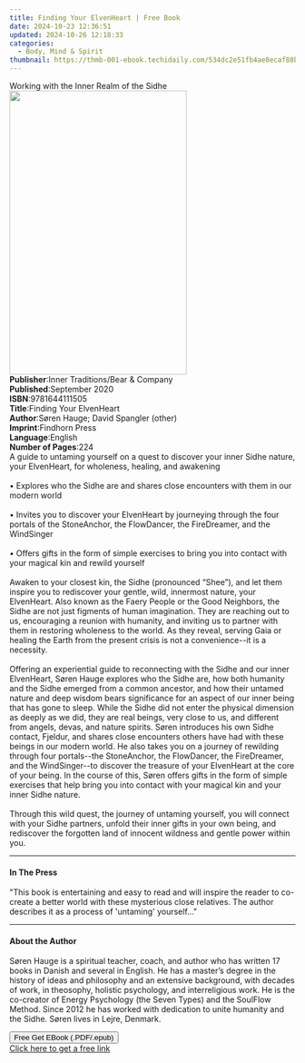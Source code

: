 ```yaml
---
title: Finding Your ElvenHeart | Free Book
date: 2024-10-23 12:36:51
updated: 2024-10-26 12:18:33
categories:
  - Body, Mind & Spirit
thumbnail: https://thmb-001-ebook.techidaily.com/534dc2e51fb4ae8ecaf88b59fe0a8da6e45ef05d946b09ff3fd0c914dc46c46c.jpg
---
```

<main id="book-container">
  <div class="flex flex-col">
    <div class="book-brief flex-1 py-6 px-4 sm:p-6 md:py-10 md:px-8">
      <!-- brief-->
      <div class="book-brief-main">
        Working with the Inner Realm of the Sidhe
      </div>
    </div>
    <div
      class="book-meta-info flex-1 grid gap-4 col-start-1 col-end-3 row-start-1 sm:mb-6 sm:grid-cols-4 lg:gap-6 lg:col-start-2 lg:row-end-6 lg:row-span-6 lg:mb-0"
    >
      <div
        class="book-meta-info-left place-content-center mt-4 p-4 text-sm leading-6 col-start-2 col-span-2 dark:text-slate-400"
      >
        <img
          class="w-full h-500 object-cover rounded-lg sm:h-255 sm:col-span-2 lg:col-span-full"
          src="https://img-001-ebook.techidaily.com/add1dc3030385867e32bc94f10da70ecf0496ddacdd6a6bb9b0297967c061971.jpg"
          alt=""
          width="312"
          height="500"
        />
      </div>
      <div
        class="book-meta-info-right mt-2 col-start-1 row-start-2 col-span-3 self-center"
      >
        <!-- meta data  -->
        <div class="flex flex-col px-4 md:px-8">
          <div class="flex-1">
            <strong>Publisher</strong>:<span class="px-2"
              >Inner Traditions/Bear &amp; Company</span
            >
          </div>
          <div class="flex-1">
            <strong>Published</strong>:<span class="px-2">September 2020</span>
          </div>
          <div class="flex-1">
            <strong>ISBN</strong>:<span class="px-2">9781644111505</span>
          </div>
          <div class="flex-1">
            <strong>Title</strong>:<span class="px-2"
              >Finding Your ElvenHeart</span
            >
          </div>
          <div class="flex-1">
            <strong>Author</strong>:<span class="px-2"
              >Søren Hauge; David Spangler (other)</span
            >
          </div>
          <div class="flex-1">
            <strong>Imprint</strong>:<span class="px-2">Findhorn Press</span>
          </div>
          <div class="flex-1">
            <strong>Language</strong>:<span class="px-2">English</span>
          </div>
          <div class="flex-1">
            <strong>Number of Pages</strong>:<span class="px-2">224</span>
          </div>
        </div>
      </div>
    </div>
    <div class="book-description flex-1 py-6 px-4 sm:p-6 md:py-10 md:px-8">
      <div class="book-description-main">
        <div accordion-content="" id="description">
          A guide to untaming yourself on a quest to discover your inner Sidhe
          nature, your ElvenHeart, for wholeness, healing, and awakening
          <br /><br />• Explores who the Sidhe are and shares close encounters
          with them in our modern world <br /><br />• Invites you to discover
          your ElvenHeart by journeying through the four portals of the
          StoneAnchor, the FlowDancer, the FireDreamer, and the WindSinger
          <br /><br />• Offers gifts in the form of simple exercises to bring
          you into contact with your magical kin and rewild yourself
          <br /><br />Awaken to your closest kin, the Sidhe (pronounced “Shee”),
          and let them inspire you to rediscover your gentle, wild, innermost
          nature, your ElvenHeart. Also known as the Faery People or the Good
          Neighbors, the Sidhe are not just figments of human imagination. They
          are reaching out to us, encouraging a reunion with humanity, and
          inviting us to partner with them in restoring wholeness to the world.
          As they reveal, serving Gaia or healing the Earth from the present
          crisis is not a convenience--it is a necessity. <br /><br />Offering
          an experiential guide to reconnecting with the Sidhe and our inner
          ElvenHeart, Søren Hauge explores who the Sidhe are, how both humanity
          and the Sidhe emerged from a common ancestor, and how their untamed
          nature and deep wisdom bears significance for an aspect of our inner
          being that has gone to sleep. While the Sidhe did not enter the
          physical dimension as deeply as we did, they are real beings, very
          close to us, and different from angels, devas, and nature spirits.
          Søren introduces his own Sidhe contact, Fjeldur, and shares close
          encounters others have had with these beings in our modern world. He
          also takes you on a journey of rewilding through four portals--the
          StoneAnchor, the FlowDancer, the FireDreamer, and the WindSinger--to
          discover the treasure of your ElvenHeart at the core of your being. In
          the course of this, Søren offers gifts in the form of simple exercises
          that help bring you into contact with your magical kin and your inner
          Sidhe nature. <br /><br />Through this wild quest, the journey of
          untaming yourself, you will connect with your Sidhe partners, unfold
          their inner gifts in your own being, and rediscover the forgotten land
          of innocent wildness and gentle power within you.
        </div>
        <div class="accordion-fader"></div>
      </div>
    </div>
    <div class="book-excerpts flex-1 py-6 px-4 sm:p-6 md:py-10 md:px-8">
      <!-- excerpts-->
      <div class="book-excerpts-main">
        <hr />
        <h4 class="placeholder placeholder-heading">
          <span>In The Press</span>
        </h4>
        <p>
          "This book is entertaining and easy to read and will inspire the
          reader to co-create a better world with these mysterious close
          relatives. The author describes it as a process of 'untaming'
          yourself..."
        </p>
      </div>
    </div>
    <div class="book-about-author flex-1 py-6 px-4 sm:p-6 md:py-10 md:px-8">
      <!-- about author-->
      <div class="book-main-author-main">
        <hr />
        <h4 class="placeholder placeholder-heading">
          <span>About the Author</span>
        </h4>
        <p>
          Søren Hauge is a spiritual teacher, coach, and author who has written
          17 books in Danish and several in English. He has a master’s degree in
          the history of ideas and philosophy and an extensive background, with
          decades of work, in theosophy, holistic psychology, and interreligious
          work. He is the co-creator of Energy Psychology (the Seven Types) and
          the SoulFlow Method. Since 2012 he has worked with dedication to unite
          humanity and the Sidhe. Søren lives in Lejre, Denmark.
        </p>
      </div>
    </div>
    <div class="book-free-get flex-1 py-6 px-4 sm:p-6 md:py-10 md:px-8">
      <button
        id="btn-free-get"
        class="bg-blue-500 hover:bg-blue-700 text-white font-bold py-2 px-4 rounded"
      >
        Free Get EBook (.PDF/.epub)
      </button>
      <div id="countdown-display" class="px-2 text-lg mt-2"></div>
      <a
        id="free-link"
        class="hidden bg-blue-500 hover:bg-blue-700 text-white font-bold py-2 px-4 rounded"
        href="https://www.ebooks.com/en-us/book/209961612/finding-your-elvenheart/s-ren-hauge/"
        target="_blank"
        >Click here to get a free link</a
      >
    </div>
    <script>
      let countdownTime = 0;
      let countdownInterval = null;
      document
        .getElementById('btn-free-get')
        .addEventListener('click', startCountdown);
      function startCountdown() {
        countdownTime = new Date().getTime() + 60000 * 3;
        countdownInterval = setInterval(updateCountdown, 1000);
        document.getElementById('btn-free-get').disabled = true;
        document
          .getElementById('btn-free-get')
          .classList.add('bg-gray-500', 'cursor-not-allowed');
      }
      function updateCountdown() {
        let currentTime = new Date().getTime();
        let timeLeft = countdownTime - currentTime;
        let secondsLeft = Math.floor(timeLeft / 1000);
        document.getElementById('countdown-display').innerHTML =
          `Remaining time: ${secondsLeft} seconds.`;
        if (secondsLeft <= 0) {
          clearInterval(countdownInterval);
          document.getElementById('btn-free-get').classList.add('hidden');
          document.getElementById('free-link').classList.remove('hidden');
          document.getElementById('countdown-display').innerHTML = '';
        }
      }
    </script>
  </div>
</main>
